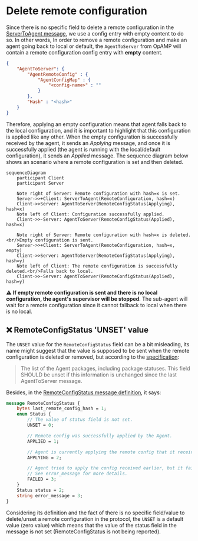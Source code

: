 # Delete remote configuration

Since there is no specific field to delete a remote configuration in the [ServerToAgent message](https://github.com/open-telemetry/opamp-spec/blob/db1e1fcf14e834469f822496f2fa1ed0512141be/specification.md#servertoagent-message), we use a config entry with empty content to do so. In other words, In order to remove a remote configuration and make an agent going back to local or default, the `AgentToServer` from OpAMP will contain a remote configuration config entry with **empty** content.

```json
{
    "AgentToServer": {
        "AgentRemoteConfig" : {
            "AgentConfigMap" : {
                "<config-name>" : ""
            }
        },
        "Hash" : "<hash>"
    }
}
```

Therefore, applying an empty configuration means that agent falls back to the local configuration, and it is important to highlight that this configuration is applied like any other. When the empty configuration is successfully received by the agent, it sends an _Applying_ message, and once it is successfully applied (the agent is running with the local/default configuration), it sends an _Applied_ message. The sequence diagram below shows an scenario where a remote configuration is set and then deleted.

```mermaid
sequenceDiagram
    participant Client
    participant Server

    Note right of Server: Remote configuration with hash=x is set.
    Server->>+Client: ServerToAgent(RemoteConfiguration, hash=x)
    Client->>Server: AgentToServer(RemoteConfigStatus(Applying), hash=x)
    Note left of Client: Configuration successfully applied.
    Client->>-Server: AgentToServer(RemoteConfigStatus(Applied), hash=x)

    Note right of Server: Remote configuration with hash=x is deleted.<br/>Empty configuration is sent.
    Server->>+Client: ServerToAgent(RemoteConfiguration, hash=x, empty)
    Client->>Server: AgentToServer(RemoteConfigStatus(Applying), hash=y)
    Note left of Client: The remote configuration is successfully deleted.<br/>Falls back to local.
    Client->>-Server: AgentToServer(RemoteConfigStatus(Applied), hash=y)
```

⚠️ **If empty remote configuration is sent and there is no local configuration, the agent's supervisor will be stopped**. The sub-agent will
wait for a remote configuration since it cannot fallback to local when there is no local.

## ❌ RemoteConfigStatus 'UNSET' value

The `UNSET` value for the  `RemoteConfigStatus` field can be a bit misleading, its name might suggest that the value is supposed to be sent when the remote configuration is deleted or removed, but according to the [specification](https://github.com/open-telemetry/opamp-spec/blob/db1e1fcf14e834469f822496f2fa1ed0512141be/specification.md#agenttoserverremote_config_status):

> The list of the Agent packages, including package statuses. This field SHOULD be unset if this information is unchanged since the last AgentToServer message.

Besides, in the [RemoteConfigStatus message definition](https://github.com/open-telemetry/opamp-spec/blob/db1e1fcf14e834469f822496f2fa1ed0512141be/specification.md#remoteconfigstatus-message), it says:

```protobuf
message RemoteConfigStatus {
    bytes last_remote_config_hash = 1;
    enum Status {
        // The value of status field is not set.
        UNSET = 0;

        // Remote config was successfully applied by the Agent.
        APPLIED = 1;

        // Agent is currently applying the remote config that it received earlier.
        APPLYING = 2;

        // Agent tried to apply the config received earlier, but it failed.
        // See error_message for more details.
        FAILED = 3;
    }
    Status status = 2;
    string error_message = 3;
}
```

Considering its definition and the fact of there is no specific field/value to delete/unset a remote configuration in the protocol, the `UNSET` is a default value (zero value) which means that the value of the status field in the message is not set (RemoteConfigStatus is not being reported).
